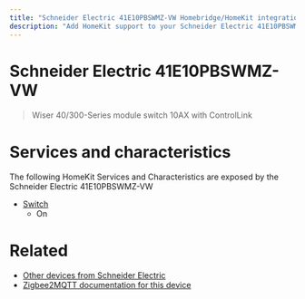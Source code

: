 ```yaml
---
title: "Schneider Electric 41E10PBSWMZ-VW Homebridge/HomeKit integration"
description: "Add HomeKit support to your Schneider Electric 41E10PBSWMZ-VW, using Homebridge, Zigbee2MQTT and homebridge-z2m."
---
```

<!---
This file has been GENERATED using src/docgen/docgen.ts
DO NOT EDIT THIS FILE MANUALLY!
-->
# Schneider Electric 41E10PBSWMZ-VW
> Wiser 40/300-Series module switch 10AX with ControlLink


# Services and characteristics
The following HomeKit Services and Characteristics are exposed by
the Schneider Electric 41E10PBSWMZ-VW

* [Switch](../../switch.md)
  * On


# Related
* [Other devices from Schneider Electric](../index.md#schneider_electric)
* [Zigbee2MQTT documentation for this device](https://www.zigbee2mqtt.io/devices/41E10PBSWMZ-VW.html)